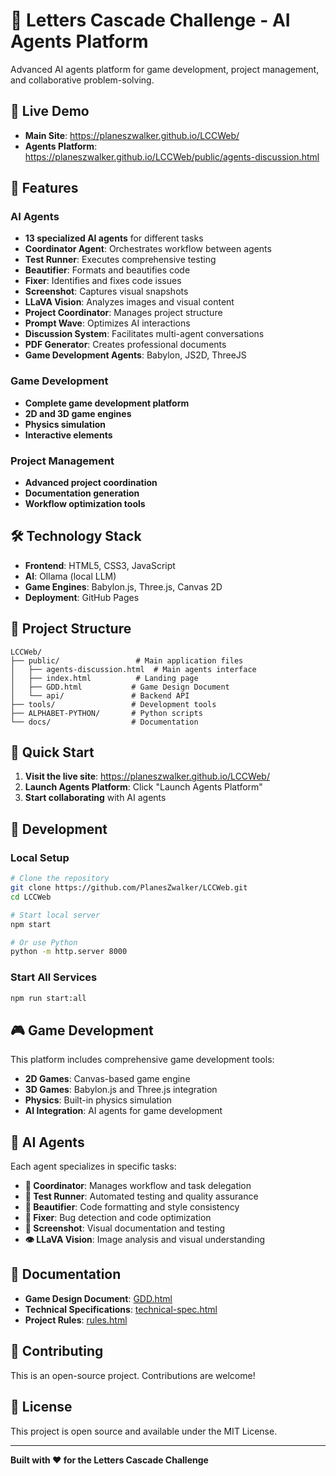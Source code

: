 # 🤖 Letters Cascade Challenge - AI Agents Platform

Advanced AI agents platform for game development, project management, and collaborative problem-solving.

## 🚀 Live Demo

- **Main Site**: https://planeszwalker.github.io/LCCWeb/
- **Agents Platform**: https://planeszwalker.github.io/LCCWeb/public/agents-discussion.html

## 🎯 Features

### AI Agents
- **13 specialized AI agents** for different tasks
- **Coordinator Agent**: Orchestrates workflow between agents
- **Test Runner**: Executes comprehensive testing
- **Beautifier**: Formats and beautifies code
- **Fixer**: Identifies and fixes code issues
- **Screenshot**: Captures visual snapshots
- **LLaVA Vision**: Analyzes images and visual content
- **Project Coordinator**: Manages project structure
- **Prompt Wave**: Optimizes AI interactions
- **Discussion System**: Facilitates multi-agent conversations
- **PDF Generator**: Creates professional documents
- **Game Development Agents**: Babylon, JS2D, ThreeJS

### Game Development
- **Complete game development platform**
- **2D and 3D game engines**
- **Physics simulation**
- **Interactive elements**

### Project Management
- **Advanced project coordination**
- **Documentation generation**
- **Workflow optimization tools**

## 🛠️ Technology Stack

- **Frontend**: HTML5, CSS3, JavaScript
- **AI**: Ollama (local LLM)
- **Game Engines**: Babylon.js, Three.js, Canvas 2D
- **Deployment**: GitHub Pages

## 📁 Project Structure

```
LCCWeb/
├── public/                 # Main application files
│   ├── agents-discussion.html  # Main agents interface
│   ├── index.html          # Landing page
│   ├── GDD.html           # Game Design Document
│   └── api/               # Backend API
├── tools/                 # Development tools
├── ALPHABET-PYTHON/       # Python scripts
└── docs/                  # Documentation
```

## 🚀 Quick Start

1. **Visit the live site**: https://planeszwalker.github.io/LCCWeb/
2. **Launch Agents Platform**: Click "Launch Agents Platform"
3. **Start collaborating** with AI agents

## 🔧 Development

### Local Setup
```bash
# Clone the repository
git clone https://github.com/PlanesZwalker/LCCWeb.git
cd LCCWeb

# Start local server
npm start

# Or use Python
python -m http.server 8000
```

### Start All Services
```bash
npm run start:all
```

## 🎮 Game Development

This platform includes comprehensive game development tools:

- **2D Games**: Canvas-based game engine
- **3D Games**: Babylon.js and Three.js integration
- **Physics**: Built-in physics simulation
- **AI Integration**: AI agents for game development

## 🤖 AI Agents

Each agent specializes in specific tasks:

- **🎯 Coordinator**: Manages workflow and task delegation
- **🧪 Test Runner**: Automated testing and quality assurance
- **🎨 Beautifier**: Code formatting and style consistency
- **🔧 Fixer**: Bug detection and code optimization
- **📸 Screenshot**: Visual documentation and testing
- **👁️ LLaVA Vision**: Image analysis and visual understanding

## 📄 Documentation

- **Game Design Document**: [GDD.html](public/GDD.html)
- **Technical Specifications**: [technical-spec.html](public/technical-spec.html)
- **Project Rules**: [rules.html](public/rules.html)

## 🌟 Contributing

This is an open-source project. Contributions are welcome!

## 📄 License

This project is open source and available under the MIT License.

---

**Built with ❤️ for the Letters Cascade Challenge** 